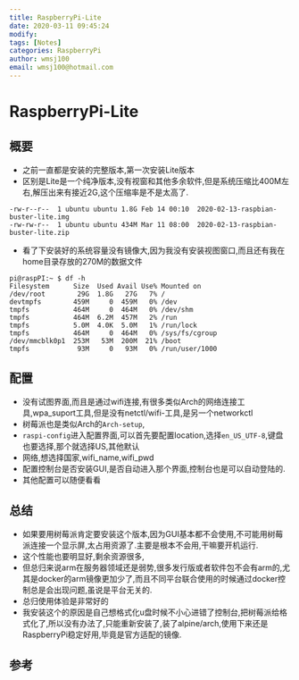 ```yaml
---
title: RaspberryPi-Lite
date: 2020-03-11 09:45:24
modify: 
tags: [Notes]
categories: RaspberryPi
author: wmsj100
email: wmsj100@hotmail.com
---
```


# RaspberryPi-Lite

## 概要

- 之前一直都是安装的完整版本,第一次安装Lite版本
- 区别是Lite是一个纯净版本,没有视窗和其他多余软件,但是系统压缩比400M左右,解压出来有接近2G,这个压缩率是不是太高了.
```
-rw-r--r--  1 ubuntu ubuntu 1.8G Feb 14 00:10  2020-02-13-raspbian-buster-lite.img
-rw-rw-r--  1 ubuntu ubuntu 434M Mar 11 08:00  2020-02-13-raspbian-buster-lite.zip
```
- 看了下安装好的系统容量没有镜像大,因为我没有安装视图窗口,而且还有我在home目录存放的270M的数据文件
```
pi@raspPI:~ $ df -h
Filesystem      Size  Used Avail Use% Mounted on
/dev/root        29G  1.8G   27G   7% /
devtmpfs        459M     0  459M   0% /dev
tmpfs           464M     0  464M   0% /dev/shm
tmpfs           464M  6.2M  457M   2% /run
tmpfs           5.0M  4.0K  5.0M   1% /run/lock
tmpfs           464M     0  464M   0% /sys/fs/cgroup
/dev/mmcblk0p1  253M   53M  200M  21% /boot
tmpfs            93M     0   93M   0% /run/user/1000

```

## 配置

- 没有试图界面,而且是通过wifi连接,有很多类似Arch的网络连接工具,wpa_suport工具,但是没有netctl/wifi-工具,是另一个networkctl
- 树莓派也是类似Arch的`Arch-setup`,
- `raspi-config`进入配置界面,可以首先要配置location,选择`en_US_UTF-8`,键盘也要选择,那个就选择US,其他默认
- 网络,想选择国家,wifi_name,wifi_pwd
- 配置控制台是否安装GUI,是否自动进入那个界面,控制台也是可以自动登陆的.
- 其他配置可以随便看看

## 总结

- 如果要用树莓派肯定要安装这个版本,因为GUI基本都不会使用,不可能用树莓派连接一个显示屏,太占用资源了.主要是根本不会用,干嘛要开机运行.
- 这个性能也要明显好,剩余资源很多,
- 但总归来说arm在服务器领域还是弱势,很多发行版或者软件包不会有arm的,尤其是docker的arm镜像更加少了,而且不同平台联合使用的时候通过docker控制总是会出现问题,虽说是平台无关的.
- 总归使用体验是非常好的
- 我安装这个的原因是自己想格式化u盘时候不小心进错了控制台,把树莓派给格式化了,所以没有办法了,只能重新安装了,装了alpine/arch,使用下来还是RaspberryPi稳定好用,毕竟是官方适配的镜像.

## 参考

